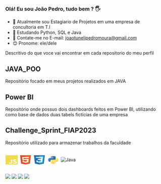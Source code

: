 ### Olá! Eu sou João Pedro, tudo bem ? 🖐️

- 🔭 Atualmente sou Estagiario de Projetos em uma empresa de concultoria em T.I
- 🌱 Estudando Python, SQL e Java
- 📩 Contate-me no E-mail: joaotunelipedromoura@gmail.com
- 😊 Pronome: ele/dele

Descritivo do que voce vai encontrar em cada repositorio do meu perfil

<div>
  <h2>JAVA_POO</h2>
  <p>Repositório focado em meus projetos realizados em JAVA</p>

  <h2>Power BI</h2>
  <p>Repositório onde possuo dois dashboards feitos em Power BI, utilizando como base de dados duas tabels fictícias de uma empresa</p>

  <h2>Challenge_Sprint_FIAP2023</h2>
  <p>Repositório utilizado para armazenar trabalhos da faculdade</p>
</div>

<div style="display: inline_block"><br>
  <img align="center" alt="Rafa-Js" height="30" width="40" src="https://raw.githubusercontent.com/devicons/devicon/master/icons/javascript/javascript-plain.svg">
  <img align="center" alt="Rafa-HTML" height="30" width="40" src="https://raw.githubusercontent.com/devicons/devicon/master/icons/html5/html5-original.svg">
  <img align="center" alt="Rafa-CSS" height="30" width="40" src="https://raw.githubusercontent.com/devicons/devicon/master/icons/css3/css3-original.svg">
  <img align="center" alt="Rafa-Python" height="30" width="40" src="https://raw.githubusercontent.com/devicons/devicon/master/icons/python/python-original.svg">
  <img align="center" alt="Java" height="30" width="40" src="https://user-images.githubusercontent.com/25181517/117201156-9a724800-adec-11eb-9a9d-3cd0f67da4bc.png">
</div>
  
  ##
 
<div> 
  <a href="https://instagram.com/rafaballerini" target="_blank"><img src="https://img.shields.io/badge/-Instagram-%23E4405F?style=for-the-badge&logo=instagram&logoColor=white" target="_blank"></a>
  <a href="https://discord.gg/wagxz" target="_blank"><img src="https://img.shields.io/badge/Discord-7289DA?style=for-the-badge&logo=discord&logoColor=white" target="_blank"></a> 
  <a href = "mailto:joaotunelipedromoura@gmail.com"><img src="https://img.shields.io/badge/-Gmail-%23333?style=for-the-badge&logo=gmail&logoColor=white" target="_blank"></a>
  <a href="https://www.linkedin.com/in/jo%C3%A3o-pedro-moura-tuneli-6282931b5/" target="_blank"><img src="https://img.shields.io/badge/-LinkedIn-%230077B5?style=for-the-badge&logo=linkedin&logoColor=white" target="_blank"></a> 
  
</div>
